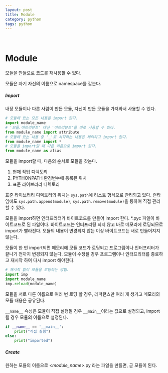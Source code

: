 ```yaml
---
layout: post
title: Module
category: python
tags: python
---
```


&nbsp;

# Module

모듈을 만듦으로 코드를 재사용할 수 있다.

모듈은 자기 자신의 이름으로 namespace를 갖는다.

##### Import

내장 모듈이나 다른 사람이 만든 모듈, 자신이 만든 모듈을 가져와서 사용할 수 있다.

```python
# 모듈에 있는 모든 내용을 import 한다.
import module_name
# '모듈.어트리뷰트' 대신 '어트리뷰트'를 바로 사용할 수 있다.
from module_name import attribute
# 모듈에 있는 내용 중 '_'로 시작하는 내용은 제외하고 import 한다.
from module_name import *
# 모듈을 import할 때 다른 이름으로 import 한다.
from module_name as alias
```

모듈을 import할 때, 다음의 순서로 모듈을 찾는다.

1. 현재 작업 디렉토리
2. PYTHONPATH 환경변수에 등록된 위치
3. 표준 라이브러리 디렉토리

표준 라이브러리 디렉토리의 위치는 `sys.path`에 리스트 형식으로 관리되고 있다. 런타임에도 `sys.path.append(module)`, `sys.path.remove(module)`을 통하여 직접 관리할 수 있다. 

모듈을 import하면 인터프리터가 바이트코드를 만들어 import 한다. *.pyc 파일이 바이트코드로 된 파일이다. 바이트코드는 인터프리팅 되지 않고 바로 메모리에 로딩되므로 import가 빨라진다. 모듈의 내용이 변경되지 않는 이상 바이트코드는 새로 만들어지지 않는다.

모듈이 한 번 import되면 메모리에 모듈 코드가 로딩되고 프로그램이나 인터프리터가 끝나기 전까지 변경되지 않는다. 모듈이 수정될 경우 프로그램이나 인터프리터를 종료하고 재시작 하여 다시 import 해야한다.

```python
# 재시작 없이 모듈을 로딩하는 방법.
import imp
import module_name
imp.reload(module_name)
```

모듈을 서로 다른 이름으로 여러 번 로딩 할 경우, 레퍼런스만 여러 개 생기고 메모리의 모듈 내용은 공유된다.

`__name__` 속성은 모듈이 직접 실행될 경우 `__main__`이라는 값으로 설정되고, import될 경우 모듈의 이름으로 설정된다.

```python
if __name__ == '__main__':
    print("직접 실행")
else:
    print("imported")
```

##### Create

원하는 모듈의 이름으로 \<*module_name*>.py 라는 파일을 만들면, 곧 모듈이 된다.